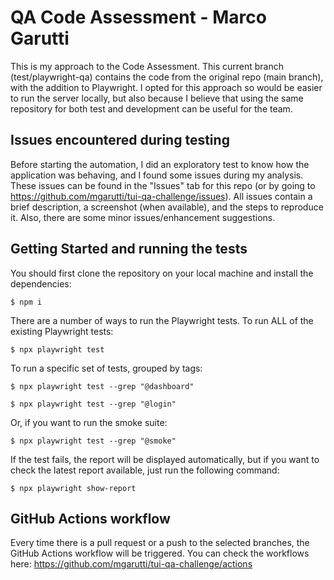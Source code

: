 # QA Code Assessment - Marco Garutti

This is my approach to the Code Assessment. This current branch (test/playwright-qa) contains the code from the original repo (main branch), with the addition to Playwright.
I opted for this approach so would be easier to run the server locally, but also because I believe that using the same repository for both test and development can be useful for the team.

## Issues encountered during testing

Before starting the automation, I did an exploratory test to know how the application was behaving, and I found some issues during my analysis. These issues can be found in the "Issues" tab
for this repo (or by going to https://github.com/mgarutti/tui-qa-challenge/issues). All issues contain a brief description, a screenshot (when available), and the steps to reproduce it.
Also, there are some minor issues/enhancement suggestions.

## Getting Started and running the tests

You should first clone the repository on your local machine and install the dependencies:

```
$ npm i
```
There are a number of ways to run the Playwright tests.
To run ALL of the existing Playwright tests:

```
$ npx playwright test
```

To run a specific set of tests, grouped by tags:

```
$ npx playwright test --grep "@dashboard"
```
```
$ npx playwright test --grep "@login"
```

Or, if you want to run the smoke suite:

```
$ npx playwright test --grep "@smoke"
```

If the test fails, the report will be displayed automatically, but if you want to check the latest report available, just run the following command:

```
$ npx playwright show-report
```

## GitHub Actions workflow

Every time there is a pull request or a push to the selected branches, the GitHub Actions workflow will be triggered. You can check the workflows here:
https://github.com/mgarutti/tui-qa-challenge/actions 